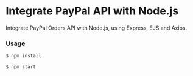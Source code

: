 # Integrate PayPal API with Node.js
Integrate PayPal Orders API with Node.js, using Express, EJS and Axios.


### Usage

```sh
$ npm install
```

```sh
$ npm start
```